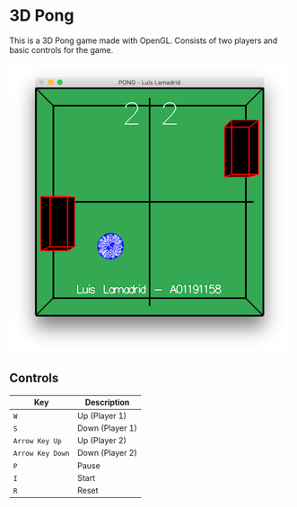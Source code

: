 # 3D Pong

This is a 3D Pong game made with OpenGL. Consists of two players and basic
controls for the game.

![preview](img/preview.png)

## Controls

Key   | Description
---------|----------
`W`      |  Up (Player 1)
`S`      |  Down (Player 1)
`Arrow Key Up` | Up (Player 2)
`Arrow Key Down` | Down (Player 2)
`P` | Pause
`I` | Start
`R` | Reset